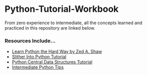 # Python-Tutorial-Workbook
From zero experience to intermediate, all the concepts learned and practiced in this repository are linked below.

### Resources Include... 
* [Learn Python the Hard Way by Zed A. Shaw](https://files.meetup.com/18552511/Learn%20Python%20The%20Hard%20Way%203rd%20Edition%20V413HAV.pdf)
* [Slither Into Python Tutorial](https://www.slitherintopython.com/)
* [Python Central Data Structures Tutorial](https://www.pythoncentral.io/series/python-data-structures-tutorial/)
* [Intermediate Python Tips](http://book.pythontips.com/en/latest/index.html)
